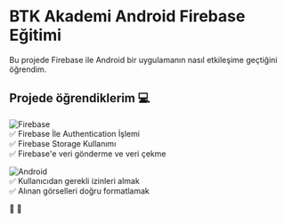 # BTK Akademi Android Firebase Eğitimi

Bu projede Firebase ile Android bir uygulamanın nasıl etkileşime geçtiğini öğrendim. 


## Projede öğrendiklerim :computer:

![Firebase](https://img.shields.io/badge/Firebase-black?style=flat-square&logo=firebase)\
:white_check_mark: Firebase İle Authentication İşlemi\
:white_check_mark: Firebase Storage Kullanımı\
:white_check_mark: Firebase'e veri gönderme ve veri çekme


 ![Android](https://img.shields.io/badge/Android-05150C?style=flat-square&logo=android)\
 :white_check_mark: Kullanıcıdan gerekli izinleri almak\
 :white_check_mark: Alınan görselleri doğru formatlamak


:love_you_gesture: :love_you_gesture:


